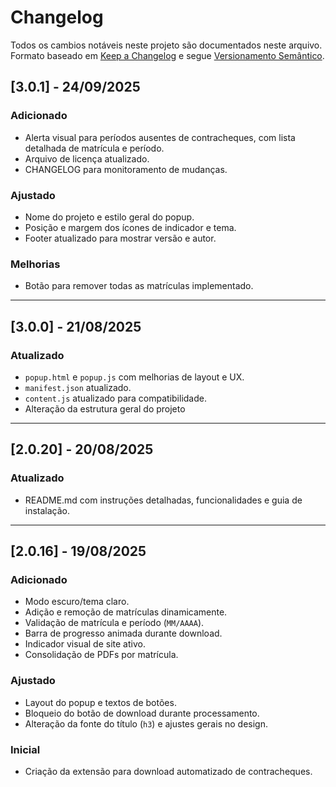 # Changelog

Todos os cambios notáveis neste projeto são documentados neste arquivo.  
Formato baseado em [Keep a Changelog](https://keepachangelog.com/pt-BR/1.0.0/) e segue [Versionamento Semântico](https://semver.org/lang/pt-BR/).

## [3.0.1] - 24/09/2025
### Adicionado
- Alerta visual para períodos ausentes de contracheques, com lista detalhada de matrícula e período.
- Arquivo de licença atualizado.
- CHANGELOG para monitoramento de mudanças.

### Ajustado
- Nome do projeto e estilo geral do popup.
- Posição e margem dos ícones de indicador e tema.
- Footer atualizado para mostrar versão e autor.

### Melhorias
- Botão para remover todas as matrículas implementado.

---

## [3.0.0] - 21/08/2025
### Atualizado
- `popup.html` e `popup.js` com melhorias de layout e UX.
- `manifest.json` atualizado.
- `content.js` atualizado para compatibilidade.
- Alteração da estrutura geral do projeto

---

## [2.0.20] - 20/08/2025
### Atualizado
- README.md com instruções detalhadas, funcionalidades e guia de instalação.

---

## [2.0.16] - 19/08/2025
### Adicionado
- Modo escuro/tema claro.
- Adição e remoção de matrículas dinamicamente.
- Validação de matrícula e período (`MM/AAAA`).
- Barra de progresso animada durante download.
- Indicador visual de site ativo.
- Consolidação de PDFs por matrícula.

### Ajustado
- Layout do popup e textos de botões.
- Bloqueio do botão de download durante processamento.
- Alteração da fonte do título (`h3`) e ajustes gerais no design.

### Inicial
- Criação da extensão para download automatizado de contracheques.